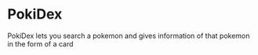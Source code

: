 # PokiDex
PokiDex lets you search a pokemon and gives information of that pokemon in the form of a card 
